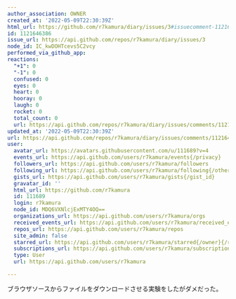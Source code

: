 ```yaml
---
author_association: OWNER
created_at: '2022-05-09T22:30:39Z'
html_url: https://github.com/r7kamura/diary/issues/3#issuecomment-1121646386
id: 1121646386
issue_url: https://api.github.com/repos/r7kamura/diary/issues/3
node_id: IC_kwDOHTcevs5C2vcy
performed_via_github_app: 
reactions:
  "+1": 0
  "-1": 0
  confused: 0
  eyes: 0
  heart: 0
  hooray: 0
  laugh: 0
  rocket: 0
  total_count: 0
  url: https://api.github.com/repos/r7kamura/diary/issues/comments/1121646386/reactions
updated_at: '2022-05-09T22:30:39Z'
url: https://api.github.com/repos/r7kamura/diary/issues/comments/1121646386
user:
  avatar_url: https://avatars.githubusercontent.com/u/111689?v=4
  events_url: https://api.github.com/users/r7kamura/events{/privacy}
  followers_url: https://api.github.com/users/r7kamura/followers
  following_url: https://api.github.com/users/r7kamura/following{/other_user}
  gists_url: https://api.github.com/users/r7kamura/gists{/gist_id}
  gravatar_id: ''
  html_url: https://github.com/r7kamura
  id: 111689
  login: r7kamura
  node_id: MDQ6VXNlcjExMTY4OQ==
  organizations_url: https://api.github.com/users/r7kamura/orgs
  received_events_url: https://api.github.com/users/r7kamura/received_events
  repos_url: https://api.github.com/users/r7kamura/repos
  site_admin: false
  starred_url: https://api.github.com/users/r7kamura/starred{/owner}{/repo}
  subscriptions_url: https://api.github.com/users/r7kamura/subscriptions
  type: User
  url: https://api.github.com/users/r7kamura

---
```

ブラウザソースからファイルをダウンロードさせる実験をしたがダメだった。